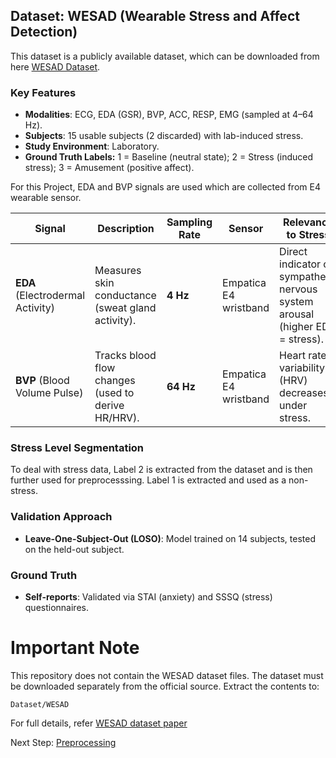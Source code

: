 ## **Dataset: WESAD (Wearable Stress and Affect Detection)** 
This dataset is a publicly available dataset, which can be downloaded from here [WESAD Dataset](https://ubi29.informatik.uni-siegen.de/usi/data_wesad.html).

### **Key Features**  
- **Modalities**: ECG, EDA (GSR), BVP, ACC, RESP, EMG (sampled at 4–64 Hz).  
- **Subjects**: 15 usable subjects (2 discarded) with lab-induced stress.  
- **Study Environment**: Laboratory.
- **Ground Truth Labels:** 1 = Baseline (neutral state); 2 = Stress (induced stress); 3 = Amusement (positive affect).

For this Project, EDA and BVP signals are used which are collected from E4 wearable sensor.

| Signal | Description | Sampling Rate | Sensor | Relevance to Stress |  
|--------|-------------|--------------|--------|---------------------|  
| **EDA** (Electrodermal Activity) | Measures skin conductance (sweat gland activity). | **4 Hz** | Empatica E4 wristband | Direct indicator of sympathetic nervous system arousal (higher EDA = stress). |  
| **BVP** (Blood Volume Pulse) | Tracks blood flow changes (used to derive HR/HRV). | **64 Hz** | Empatica E4 wristband | Heart rate variability (HRV) decreases under stress. |  


### **Stress Level Segmentation**  
To deal with stress data, Label 2 is extracted from the dataset and is then further used for preprocesssing. Label 1 is extracted and used as a non-stress. 

### **Validation Approach**  
- **Leave-One-Subject-Out (LOSO)**: Model trained on 14 subjects, tested on the held-out subject.  

### **Ground Truth**  
- **Self-reports**: Validated via STAI (anxiety) and SSSQ (stress) questionnaires.

# Important Note

This repository does not contain the WESAD dataset files. The dataset must be downloaded separately from the official source.
Extract the contents to:

`Dataset/WESAD`

For full details, refer [WESAD dataset paper](https://doi.org/10.1145/3242969.3242985)

Next Step: [Preprocessing](https://github.com/prachi0711/Stress-Management-using-Physiological-Signals/blob/main/preprocessing/README.md)

